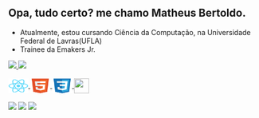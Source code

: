 ## Opa, tudo certo? me chamo Matheus Bertoldo.

- Atualmente, estou cursando Ciência da Computação, na Universidade Federal de Lavras(UFLA)
- Trainee da Emakers Jr.

<div align="start">
  <a href="https://github.com/mathber">
  <img height="180em" src="https://github-readme-stats.vercel.app/api?username=mathber&show_icons=true&theme=github_dark&include_all_commits=true&count_private=true"/>
  <img height="180em" src="https://github-readme-stats.vercel.app/api/top-langs/?username=mathber&layout=compact&langs_count=7&theme=github_dark"/>
</div>

<div style="display: inline_block"><br>
  <img align="center" height="30" width="40" src="https://raw.githubusercontent.com/devicons/devicon/master/icons/react/react-original.svg">
  <img align="center" height="30" width="40" src="https://raw.githubusercontent.com/devicons/devicon/master/icons/html5/html5-original.svg">
  <img align="center" height="30" width="40" src="https://raw.githubusercontent.com/devicons/devicon/master/icons/css3/css3-original.svg">
  <img align="center" height="30" width="30" src="https://user-images.githubusercontent.com/102258510/200687592-aee0365d-89aa-4cf2-85b8-ece6cdd50d96.png">
</div>
</br>
<div>
  <a href="https://instagram.com/matheusbert_" target="_blank"><img src="https://img.shields.io/badge/-Instagram-%23E4405F?style=for-the-badge&logo=instagram&logoColor=white" target="_blank"></a>
  <a href = "mailto:matheus.bertoldo04@gmail.com"><img src="https://img.shields.io/badge/-Gmail-%23333?style=for-the-badge&logo=gmail&logoColor=white" target="_blank"></a>
  <a href="https://www.linkedin.com/in/matheus-bertoldo-1b4a6a245/" target="_blank"><img src="https://img.shields.io/badge/-LinkedIn-%230077B5?style=for-the-badge&logo=linkedin&logoColor=white" target="_blank"></a> 
</div>
